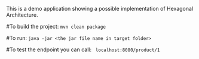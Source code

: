 This is a demo application showing a possible implementation of Hexagonal Architecture.

#To build the project:
`mvn clean package`

#To run:
`java -jar <the jar file name in target folder>`
 
 
 #To test the endpoint you can call:
` localhost:8080/product/1`